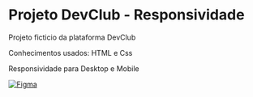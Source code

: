 
<h1>Projeto DevClub - Responsividade</h1>
<p>Projeto ficticio da plataforma DevClub</p>
<p>Conhecimentos usados: HTML e Css</p>
<p>Responsividade para Desktop e Mobile </p>

[![Figma](https://img.icons8.com/color/22/000000/figma.png)](https://www.figma.com/design/LzA0ntQdfERw4z41hxvLSs/13.-(Positive)-Congratulation-You-get-40-point-for-your-ride?node-id=0-1&p=f&t=ArwvPHBGcmNm5bIQ-0)

<!-- <h2>Projeto Desktop</h2>
<img src="https://github.com/danielcoosta1/easyshop/blob/main/img/desktop.PNG?raw=true">

<h3>Projeto Mobile</h3>
<img src="https://github.com/danielcoosta1/easyshop/blob/main/img/mobile.PNG?raw=true"> -->
